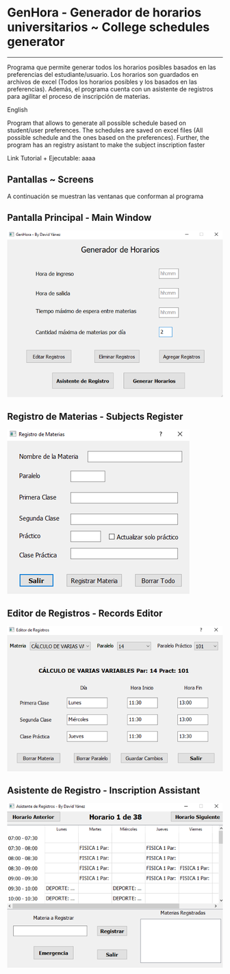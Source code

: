 # GenHora - Generador de horarios universitarios ~ College schedules generator #
---

Programa que permite generar todos los horarios posibles basados en las preferencias del estudiante/usuario. Los horarios son guardados en archivos de excel (Todos los horarios posibles y los basados en las preferencias). Además, el programa cuenta con un asistente de registros para agilitar el proceso de inscripción de materias. 


English

Program that allows to generate all possible schedule based on student/user preferences. The schedules are saved on excel files (All possible schedule and the ones based on the preferences). Further, the program has an registry asistant to make the subject inscription faster

Link Tutorial + Ejecutable:  aaaa


Pantallas ~ Screens
--

A continuación se muestran las ventanas que conforman al programa

Pantalla Principal - Main Window 
-

![Pantalla Principal](/capturas/Pantalla_Principal.png)
 

Registro de Materias - Subjects Register
-
![Pantalla Registro_Materias](/capturas/Registro_Materias.png)


Editor de Registros - Records Editor
-
![Pantalla Editor_Registros](/capturas/Editor_Registros.png)
 

Asistente de Registro - Inscription Assistant
-
![Pantalla Asistente_Registros](/capturas/Asistente_Registros.png)


